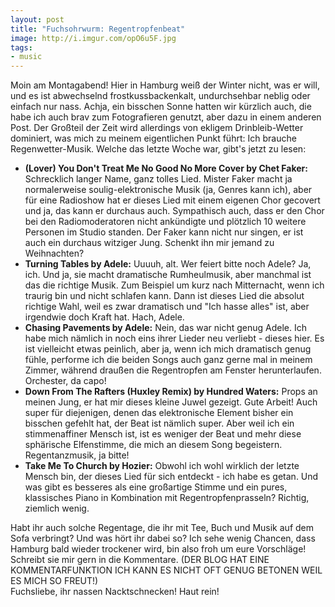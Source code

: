 ```yaml
---
layout: post
title: "Fuchsohrwurm: Regentropfenbeat"
image: http://i.imgur.com/opO6u5F.jpg
tags:
- music
---   
```


Moin am Montagabend!
Hier in Hamburg weiß der Winter nicht, was er will, und es ist abwechselnd frostkussbackenkalt, undurchsehbar neblig oder einfach nur nass. Achja, ein bisschen Sonne hatten wir kürzlich auch, die habe ich auch brav zum Fotografieren genutzt, aber dazu in einem anderen Post. Der Großteil der Zeit wird allerdings von ekligem Drinbleib-Wetter dominiert, was mich zu meinem eigentlichen Punkt führt: Ich brauche Regenwetter-Musik. Welche das letzte Woche war, gibt's jetzt zu lesen:  

* **(Lover) You Don't Treat Me No Good No More Cover by Chet Faker:** Schrecklich langer Name, ganz tolles Lied. Mister Faker macht ja normalerweise soulig-elektronische Musik (ja, Genres kann ich), aber für eine Radioshow hat er dieses Lied mit einem eigenen Chor gecovert und ja, das kann er durchaus auch. Sympathisch auch, dass er den Chor bei den Radiomoderatoren nicht ankündigte und plötzlich 10 weitere Personen im Studio standen. Der Faker kann nicht nur singen, er ist auch ein durchaus witziger Jung. Schenkt ihn mir jemand zu Weihnachten?  
* **Turning Tables by Adele:** Uuuuh, alt. Wer feiert bitte noch Adele? Ja, ich. Und ja, sie macht dramatische Rumheulmusik, aber manchmal ist das die richtige Musik. Zum Beispiel um kurz nach Mitternacht, wenn ich traurig bin und nicht schlafen kann. Dann ist dieses Lied die absolut richtige Wahl, weil es zwar dramatisch und "Ich hasse alles" ist, aber irgendwie doch Kraft hat. Hach, Adele.  
* **Chasing Pavements by Adele:** Nein, das war nicht genug Adele. Ich habe mich nämlich in noch eins ihrer Lieder neu verliebt - dieses hier. Es ist vielleicht etwas peinlich, aber ja, wenn ich mich dramatisch genug fühle, performe ich die beiden Songs auch ganz gerne mal in meinem Zimmer, während draußen die Regentropfen am Fenster herunterlaufen. Orchester, da capo!  
* **Down From The Rafters (Huxley Remix) by Hundred Waters:** Props an meinen Jung, er hat mir dieses kleine Juwel gezeigt. Gute Arbeit! Auch super für diejenigen, denen das elektronische Element bisher ein bisschen gefehlt hat, der Beat ist nämlich super. Aber weil ich ein stimmenaffiner Mensch ist, ist es weniger der Beat und mehr diese sphärische Elfenstimme, die mich an diesem Song begeistern. Regentanzmusik, ja bitte!  
* **Take Me To Church by Hozier:** Obwohl ich wohl wirklich der letzte Mensch bin, der dieses Lied für sich entdeckt - ich habe es getan. Und was gibt es besseres als eine großartige Stimme und ein pures, klassisches Piano in Kombination mit Regentropfenprasseln? Richtig, ziemlich wenig.  

Habt ihr auch solche Regentage, die ihr mit Tee, Buch und Musik auf dem Sofa verbringt? Und was hört ihr dabei so? Ich sehe wenig Chancen, dass Hamburg bald wieder trockener wird, bin also froh um eure Vorschläge! Schreibt sie mir gern in die Kommentare. (DER BLOG HAT EINE KOMMENTARFUNKTION ICH KANN ES NICHT OFT GENUG BETONEN WEIL ES MICH SO FREUT!)  
Fuchsliebe, ihr nassen Nacktschnecken! Haut rein!